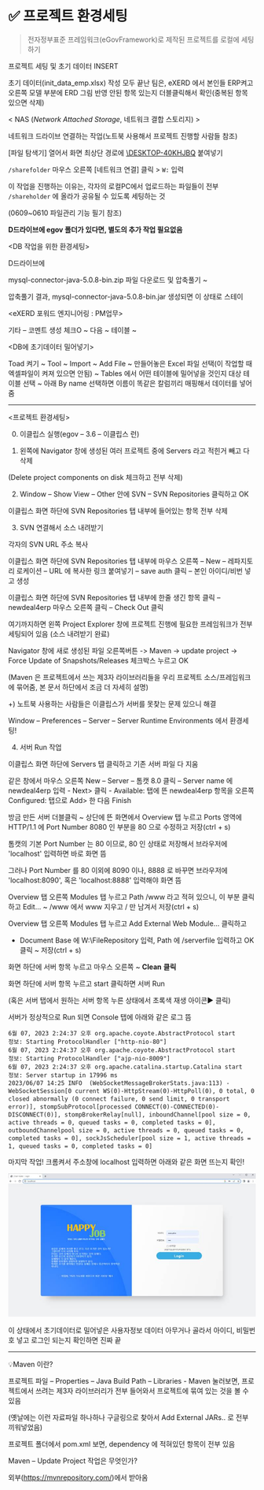 # ✅ 프로젝트 환경세팅

> 전자정부표준 프레임워크(eGovFramework)로 제작된 프로젝트를 로컬에 세팅하기



프로젝트 세팅 및 초기 데이터 INSERT

초기 데이터(init_data_emp.xlsx) 작성 모두 끝난 팀은, eXERD 에서 본인들 ERP켜고 오른쪽 모델 부분에 ERD 그림 반영 안된 항목 있는지 더블클릭해서 확인(중복된 항목 있으면 삭제)

 

< NAS (*Network Attached Storage*, 네트워크 결합 스토리지) >

네트워크 드라이브 연결하는 작업(노트북 사용해서 프로젝트 진행할 사람들 참조)

[파일 탐색기] 열어서 화면 최상단 경로에 [\\DESKTOP-40KHJBQ](file://DESKTOP-40KHJBQ) 붙여넣기

`/sharefolder` 마우스 오른쪽 [네트워크 연결] 클릭 > `W:` 입력

이 작업을 진행하는 이유는, 각자의 로컬PC에서 업로드하는 파일들이 전부  `/shareholder` 에 올라가 공유될 수 있도록 세팅하는 것

(0609~0610 파일관리 기능 필기 참조)



**D드라이브에 egov 폴더가 있다면, 별도의 추가 작업 필요없음**

 

<DB 작업을 위한 환경세팅>

D드라이브에

mysql-connector-java-5.0.8-bin.zip 파일 다운로드 및 압축풀기 ~

압축풀기 결과, mysql-connector-java-5.0.8-bin.jar 생성되면 이 상태로 스테이

 

<eXERD 포워드 엔지니어링 : PM업무>

기타 – 코멘트 생성 체크O ~ 다음 ~ 테이블 ~ 

 

<DB에 초기데이터 밀어넣기>

Toad 켜기 ~ Tool ~ Import ~ Add File ~ 만들어놓은 Excel 파일 선택(이 작업할 때 엑셀파일이 켜져 있으면 안됨) ~ Tables 에서 어떤 테이블에 밀어넣을 것인지 대상 테이블 선택 ~ 아래 By name 선택하면 이름이 똑같은 칼럼끼리 매핑해서 데이터를 넣어줌

 

---



<프로젝트 환경세팅>

 

0) 이클립스 실행(egov – 3.6 – 이클립스 런)

 

1) 왼쪽에 Navigator 창에 생성된 여러 프로젝트 중에 Servers 라고 적힌거 빼고 다 삭제

(Delete project components on disk 체크하고 전부 삭제)

 

2) Window – Show View – Other 안에 SVN – SVN Repositories 클릭하고 OK

이클립스 화면 하단에 SVN Repositories 탭 내부에 들어있는 항목 전부 삭제

 

3) SVN 연결해서 소스 내려받기

각자의 SVN URL 주소 복사

이클립스 화면 하단에 SVN Repositories 탭 내부에 마우스 오른쪽 – New – 레파지토리 로케이션 – URL 에 복사한 링크 붙여넣기 – save auth 클릭 – 본인 아이디/비번 넣고 생성

이클립스 화면 하단에 SVN Repositories 탭 내부에 한줄 생긴 항목 클릭 – newdeal4erp 마우스 오른쪽 클릭 – Check Out 클릭

여기까지하면 왼쪽 Project Explorer 창에 프로젝트 진행에 필요한 프레임워크가 전부 세팅되어 있음 (소스 내려받기 완료)

Navigator 창에 새로 생성된 파일 오른쪽버튼 -> Maven -> update project -> Force Update of Snapshots/Releases 체크박스 누르고 OK

(Maven 은 프로젝트에서 쓰는 제3자 라이브러리들을 우리 프로젝트 소스/프레임워크에 묶어줌, 본 문서 하단에서 조금 더 자세히 설명)

 

+) 노트북 사용하는 사람들은 이클립스가 서버를 못찾는 문제 있으니 해결

Window – Preferences – Server – Server Runtime Environments 에서 환경세팅!

 

4) 서버 Run 작업

이클립스 화면 하단에 Servers 탭 클릭하고 기존 서버 파일 다 지움

같은 창에서 마우스 오른쪽 New – Server – 톰캣 8.0 클릭 – Server name 에 newdeal4erp 입력 - Next> 클릭 - Available: 탭에 뜬 newdeal4erp 항목을 오른쪽 Configured: 탭으로 Add> 한 다음 Finish

방금 만든 서버 더블클릭 ~ 상단에 뜬 화면에서 Overview 탭 누르고 Ports 영역에 HTTP/1.1 에 Port Number 8080 인 부분을 80 으로 수정하고 저장(ctrl + s)

톰캣의 기본 Port Number 는 80 이므로, 80 인 상태로 저장해서 브라우저에 'localhost' 입력하면 바로 화면 뜸

그러나 Port Number 를 80 이외에 8090 이나, 8888 로 바꾸면 브라우저에 'localhost:8090', 혹은 'localhost:8888' 입력해야 화면 뜸

Overview 탭 오른쪽 Modules 탭 누르고 Path /www 라고 적혀 있으니, 이 부분 클릭하고 Edit… ~ /www 에서 www 지우고 / 만 남겨서 저장(ctrl + s)

Overview 탭 오른쪽 Modules 탭 누르고 Add External Web Module... 클릭하고 
- Document Base 에 W:\FileRepository 입력, Path 에 /serverfile 입력하고 OK 클릭 ~ 저장(ctrl + s)

화면 하단에 서버 항목 누르고 마우스 오른쪽 ~ **Clean** **클릭**

화면 하단에 서버 항목 누르고 start 클릭하면 서버 Run

(혹은 서버 탭에서 원하는 서버 항목 누른 상태에서 초록색 재생 아이콘▶ 클릭)

 

서버가 정상적으로 Run 되면 Console 탭에 아래와 같은 로그 뜸

```shell
6월 07, 2023 2:24:37 오후 org.apache.coyote.AbstractProtocol start
정보: Starting ProtocolHandler ["http-nio-80"]
6월 07, 2023 2:24:37 오후 org.apache.coyote.AbstractProtocol start
정보: Starting ProtocolHandler ["ajp-nio-8009"]
6월 07, 2023 2:24:37 오후 org.apache.catalina.startup.Catalina start
정보: Server startup in 17996 ms
2023/06/07 14:25 INFO  (WebSocketMessageBrokerStats.java:113) - WebSocketSession[0 current WS(0)-HttpStream(0)-HttpPoll(0), 0 total, 0 closed abnormally (0 connect failure, 0 send limit, 0 transport error)], stompSubProtocol[processed CONNECT(0)-CONNECTED(0)-DISCONNECT(0)], stompBrokerRelay[null], inboundChannel[pool size = 0, active threads = 0, queued tasks = 0, completed tasks = 0], outboundChannelpool size = 0, active threads = 0, queued tasks = 0, completed tasks = 0], sockJsScheduler[pool size = 1, active threads = 1, queued tasks = 0, completed tasks = 0]
```



마지막 작업! 크롬켜서 주소창에 localhost 입력하면 아래와 같은 화면 뜨는지 확인!

![img](0607_SETTING.assets/clip_image002.jpg)

이 상태에서 초기데이터로 밀어넣은 사용자정보 데이터 아무거나 골라서 아이디, 비밀번호 넣고 로그인 되는지 확인하면 진짜 끝 



---

 

💡Maven 이란?

프로젝트 파일 – Properties – Java Build Path – Libraries - Maven 눌러보면, 프로젝트에서 쓰려는 제3자 라이브러리가 전부 들어와서 프로젝트에 묶여 있는 것을 볼 수 있음

(옛날에는 이런 자료파일 하나하나 구글링으로 찾아서 Add External JARs.. 로 전부 끼워넣었음)

프로젝트 폴더에서 pom.xml 보면, dependency 에 적혀있던 항목이 전부 있음

 

Maven – Update Project 작업은 무엇인가?

외부(https://mvnrepository.com/)에서 받아옴

